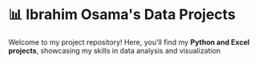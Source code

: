 # 📊 Ibrahim Osama's Data Projects  

Welcome to my project repository! Here, you'll find my **Python and Excel projects**, showcasing my skills in data analysis and visualization

